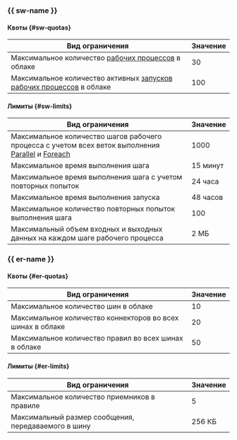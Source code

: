 ### {{ sw-name }}

#### Квоты {#sw-quotas}


Вид ограничения | Значение
--- | ---
Максимальное количество [рабочих процессов](../serverless-integrations/concepts/workflows/workflow.md) в облаке | 30
Максимальное количество активных [запусков рабочих процессов](../serverless-integrations/concepts/workflows/execution.md) в облаке | 100

#### Лимиты {#sw-limits}

Вид ограничения | Значение
--- | ---
Максимальное количество шагов рабочего процесса с учетом всех веток выполнения [Parallel](../serverless-integrations/concepts/workflows/yawl/management/parallel.md) и [Foreach](../serverless-integrations/concepts/workflows/yawl/management/foreach.md) | 1000
Максимальное время выполнения шага | 15 минут
Максимальное время выполнения шага с учетом повторных попыток | 24 часа
Максимальное время выполнения запуска | 48 часов
Максимальное количество повторных попыток выполнения шага | 100
Максимальный объем входных и выходных данных на каждом шаге рабочего процесса | 2 МБ

### {{ er-name }}

#### Квоты {#er-quotas}

Вид ограничения | Значение
--- | ---
Максимальное количество шин в облаке | 10
Максимальное количество коннекторов во всех шинах в облаке | 20
Максимальное количество правил во всех шинах в облаке | 50

#### Лимиты {#er-limits}

Вид ограничения | Значение
--- | ---
Максимальное количество приемников в правиле | 5
Максимальный размер сообщения, передаваемого в шину | 256 КБ
